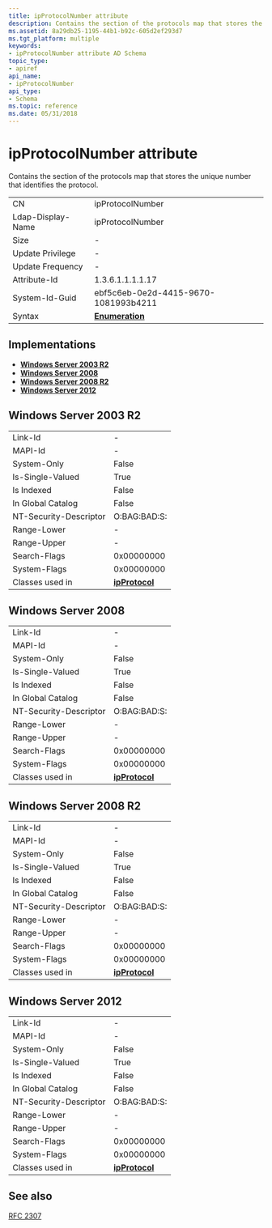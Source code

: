 ```yaml
---
title: ipProtocolNumber attribute
description: Contains the section of the protocols map that stores the unique number that identifies the protocol.
ms.assetid: 8a29db25-1195-44b1-b92c-605d2ef293d7
ms.tgt_platform: multiple
keywords:
- ipProtocolNumber attribute AD Schema
topic_type:
- apiref
api_name:
- ipProtocolNumber
api_type:
- Schema
ms.topic: reference
ms.date: 05/31/2018
---
```


# ipProtocolNumber attribute

Contains the section of the protocols map that stores the unique number that identifies the protocol.



|                   |                                      |
|-------------------|--------------------------------------|
| CN                | ipProtocolNumber                     |
| Ldap-Display-Name | ipProtocolNumber                     |
| Size              | \-                                   |
| Update Privilege  | \-                                   |
| Update Frequency  | \-                                   |
| Attribute-Id      | 1.3.6.1.1.1.1.17                     |
| System-Id-Guid    | ebf5c6eb-0e2d-4415-9670-1081993b4211 |
| Syntax            | [**Enumeration**](s-enumeration.md) |



## Implementations

-   [**Windows Server 2003 R2**](#windows-server-2003-r2)
-   [**Windows Server 2008**](#windows-server-2008)
-   [**Windows Server 2008 R2**](#windows-server-2008-r2)
-   [**Windows Server 2012**](#windows-server-2012)

## Windows Server 2003 R2



|                        |                                               |
|------------------------|-----------------------------------------------|
| Link-Id                | \-                                            |
| MAPI-Id                | \-                                            |
| System-Only            | False                                         |
| Is-Single-Valued       | True                                          |
| Is Indexed             | False                                         |
| In Global Catalog      | False                                         |
| NT-Security-Descriptor | O:BAG:BAD:S:                                  |
| Range-Lower            | \-                                            |
| Range-Upper            | \-                                            |
| Search-Flags           | 0x00000000                                    |
| System-Flags           | 0x00000000                                    |
| Classes used in        | [**ipProtocol**](c-ipprotocol.md)<br/> |



## Windows Server 2008



|                        |                                               |
|------------------------|-----------------------------------------------|
| Link-Id                | \-                                            |
| MAPI-Id                | \-                                            |
| System-Only            | False                                         |
| Is-Single-Valued       | True                                          |
| Is Indexed             | False                                         |
| In Global Catalog      | False                                         |
| NT-Security-Descriptor | O:BAG:BAD:S:                                  |
| Range-Lower            | \-                                            |
| Range-Upper            | \-                                            |
| Search-Flags           | 0x00000000                                    |
| System-Flags           | 0x00000000                                    |
| Classes used in        | [**ipProtocol**](c-ipprotocol.md)<br/> |



## Windows Server 2008 R2



|                        |                                               |
|------------------------|-----------------------------------------------|
| Link-Id                | \-                                            |
| MAPI-Id                | \-                                            |
| System-Only            | False                                         |
| Is-Single-Valued       | True                                          |
| Is Indexed             | False                                         |
| In Global Catalog      | False                                         |
| NT-Security-Descriptor | O:BAG:BAD:S:                                  |
| Range-Lower            | \-                                            |
| Range-Upper            | \-                                            |
| Search-Flags           | 0x00000000                                    |
| System-Flags           | 0x00000000                                    |
| Classes used in        | [**ipProtocol**](c-ipprotocol.md)<br/> |



## Windows Server 2012



|                        |                                               |
|------------------------|-----------------------------------------------|
| Link-Id                | \-                                            |
| MAPI-Id                | \-                                            |
| System-Only            | False                                         |
| Is-Single-Valued       | True                                          |
| Is Indexed             | False                                         |
| In Global Catalog      | False                                         |
| NT-Security-Descriptor | O:BAG:BAD:S:                                  |
| Range-Lower            | \-                                            |
| Range-Upper            | \-                                            |
| Search-Flags           | 0x00000000                                    |
| System-Flags           | 0x00000000                                    |
| Classes used in        | [**ipProtocol**](c-ipprotocol.md)<br/> |



## See also

<dl> <dt>

[RFC 2307](https://www.ietf.org/rfc/rfc2307.txt)
</dt> </dl>

 

 






